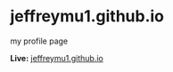# jeffreymu1.github.io

my profile page

**Live:** [jeffreymu1.github.io](https://jeffreymu1.github.io)